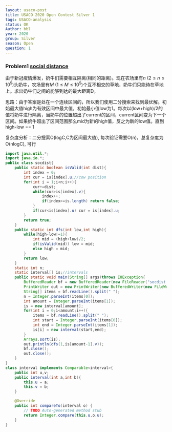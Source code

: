 ```yaml
---
layout: usaco-post
title: USACO 2020 Open Contest Silver 1
tags: USACO-analysis
status: OK
Author: bbl
year: 2020
group: Silver
season: Open
question: 1
---
```


### Problem1 [social distance](http://www.usaco.org/index.php?page=viewproblem2&cpid=1038)

由于新冠疫情爆发，奶牛们需要相互隔离(相同的距离)。现在农场里有$n$ ($2\leq n\leq 10^5$)头奶牛，农场里有$M$ ($1\leq M \leq 10^5$)个互不相交的草地，奶牛们只能待在草地上。求出奶牛们之间的能够到达的最大距离D。

思路：由于答案是处在一个连续区间的，所以我们使用二分搜索来找到最优解。初始最大值high为有效区间中最大值，初始最小值low为1。每次以(low+high)/2的值将奶牛进行隔离，当奶牛的位置超出了current的区间，current区间变为下一个区间。如果奶牛超出了区间范围那么mid为新的high值，反之为新的low值。直到high-low == 1

复杂度分析：二分搜索O(logC,C为区间最大值), 每次验证需要O(n)，总复杂度为O(nlogC), 可行

```java
import java.util.*;
import java.io.*;
public class socdist{
    public static boolean isValid(int dist){
        int index = 0;
        int cur = is[index].u;//cow position
        for(int i = 1;i<n;i++){
            cur+=dist;
            while(cur>is[index].v){
                index++;
                if(index>=is.length) return false;
            }
            if(cur<is[index].u) cur = is[index].u;
        }
        return true;
    }
    public static int dfs(int low,int high){
        while(high-low!=1){
            int mid = (high+low)/2;
            if(isValid(mid)) low = mid;
            else high = mid;
        }
        return low;
    }
    static int n;
    static interval[] is;//intervals
    public static void main(String[] args)throws IOException{
        BufferedReader bf = new BufferedReader(new FileReader("socdist.in"));
        PrintWriter out = new PrintWriter(new BufferedWriter(new FileWriter("socdist.out")));
        String[] items = bf.readLine().split(" ");
        n = Integer.parseInt(items[0]);
        int amount = Integer.parseInt(items[1]);
        is = new interval[amount];
        for(int i = 0;i<amount;i++){
            items = bf.readLine().split(" ");
            int start = Integer.parseInt(items[0]);
            int end = Integer.parseInt(items[1]);
            is[i] = new interval(start,end);
        }
        Arrays.sort(is);
        out.println(dfs(1,is[amount-1].v));
        bf.close();
        out.close();
    }
}
class interval implements Comparable<interval>{
    public int u,v;
    public interval(int a,int b){
        this.u = a;
        this.v = b;
    }

    @Override
    public int compareTo(interval o) {
        // TODO Auto-generated method stub
        return Integer.compare(this.u,o.u);
    }
}
```
